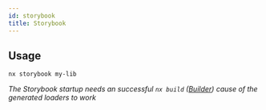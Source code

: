 ```yaml
---
id: storybook
title: Storybook
---
```


## Usage
```
nx storybook my-lib
```

_The Storybook startup needs an successful `nx build` ([Builder](build)) cause of the generated loaders to work_

